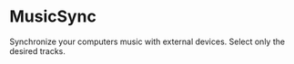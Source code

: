 MusicSync
=========

Synchronize your computers music with external devices. Select only the desired tracks.